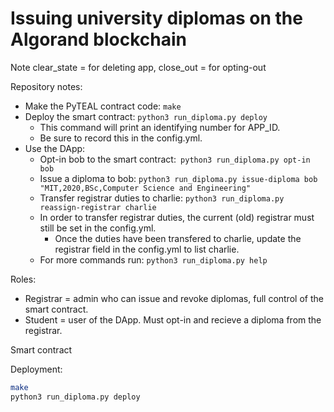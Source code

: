 # Issuing university diplomas on the Algorand blockchain

Note clear_state = for deleting app, close_out = for opting-out

Repository notes:
* Make the PyTEAL contract code: `make`
* Deploy the smart contract: `python3 run_diploma.py deploy`
  *  This command will print an identifying number for APP_ID.
  *  Be sure to record this in the config.yml.
* Use the DApp:
  * Opt-in bob to the smart contract:` python3 run_diploma.py opt-in bob`
  * Issue a diploma to bob: `python3 run_diploma.py issue-diploma bob "MIT,2020,BSc,Computer Science and Engineering"`
  * Transfer registrar duties to charlie: `python3 run_diploma.py reassign-registrar charlie`
  * In order to transfer registrar duties, the current (old) registrar must still be set in the config.yml.
    * Once the duties have been transfered to charlie, update the registrar field in the config.yml to list charlie.
  * For more commands run: `python3 run_diploma.py help`

Roles:
* Registrar = admin who can issue and revoke diplomas, full control of the smart contract.
* Student = user of the DApp. Must opt-in and recieve a diploma from the registrar.

Smart contract

Deployment:
```bash
make
python3 run_diploma.py deploy
```